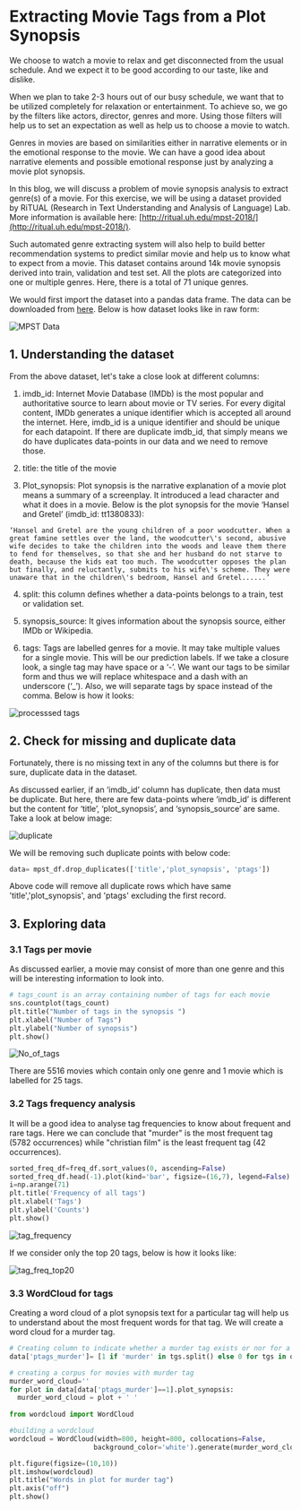 # Extracting Movie Tags from a Plot Synopsis
We choose to watch a movie to relax and get disconnected from the usual schedule. And we expect it to be good according to our taste, like and dislike. 

When we plan to take 2-3 hours out of our busy schedule, we want that to be utilized completely for relaxation or entertainment. To achieve so, we go by the filters like actors, director, genres and more. Using those filters will help us to set an expectation as well as help us to choose a movie to watch.

Genres in movies are based on similarities either in narrative elements or in the emotional response to the movie. We can have a good idea about narrative elements and possible emotional response just by analyzing a movie plot synopsis.

In this blog, we will discuss a problem of movie synopsis analysis to extract genre(s) of a movie. For this exercise, we will be using a dataset provided by RiTUAL (Research in Text Understanding and Analysis of Language) Lab. More information is available here: [http://ritual.uh.edu/mpst-2018/](http://ritual.uh.edu/mpst-2018/).

Such automated genre extracting system will also help to build better recommendation systems to predict similar movie and help us to know what to expect from a movie. This dataset contains around 14k movie synopsis derived into train, validation and test set. All the plots are categorized into one or multiple genres. Here, there is a total of 71 unique genres.

We would first import the dataset into a pandas data frame. The data can be downloaded from [here](https://www.kaggle.com/cryptexcode/mpst-movie-plot-synopses-with-tags). Below is how dataset looks like in raw form:

![MPST Data](https://raw.githubusercontent.com/anandborad/MPST/master/images/MPST%20data.png)

## 1. Understanding the dataset

From the above dataset, let's take a close look at different columns:

1. imdb_id: Internet Movie Database (IMDb) is the most popular and authoritative source to learn about movie or TV series. For every digital content, IMDb generates a unique identifier which is accepted all around the internet. Here, imdb_id is a unique identifier and should be unique for each datapoint. If there are duplicate imdb_id, that simply means we do have duplicates data-points in our data and we need to remove those.

2. title: the title of the movie
3. Plot_synopsis: Plot synopsis is the narrative explanation of a movie plot means a summary of a screenplay. It introduced a lead character and what it does in a movie. Below is the plot synopsis for the movie ‘Hansel and Gretel’ (imdb_id: tt1380833):

```
‘Hansel and Gretel are the young children of a poor woodcutter. When a great famine settles over the land, the woodcutter\'s second, abusive wife decides to take the children into the woods and leave them there to fend for themselves, so that she and her husband do not starve to death, because the kids eat too much. The woodcutter opposes the plan but finally, and reluctantly, submits to his wife\'s scheme. They were unaware that in the children\'s bedroom, Hansel and Gretel......’
```

4. split: this column defines whether a data-points belongs to a train, test or validation set.

5. synopsis_source: It gives information about the synopsis source, either IMDb or Wikipedia.

6. tags: Tags are labelled genres for a movie. It may take multiple values for a single movie. This will be our prediction labels.
If we take a closure look, a single tag may have space or a ‘-’. We want our tags to be similar form and thus we will replace whitespace and a dash with an underscore (‘_’). Also, we will separate tags by space instead of the comma. Below is how it looks:

![processsed tags](https://raw.githubusercontent.com/anandborad/MPST/master/images/2_MPST_ptags.png)

## 2. Check for missing and duplicate data

Fortunately, there is no missing text in any of the columns but there is for sure, duplicate data in the dataset. 

As discussed earlier, if an ‘imdb_id’ column has duplicate, then data must be duplicate. But here, there are few data-points where ‘imdb_id’ is different but the content for ‘title’, ‘plot_synopsis’, and ‘synopsis_source’ are same. Take a look at below image:

![duplicate](https://raw.githubusercontent.com/anandborad/MPST/master/images/3_MPST_duplicates.png)

We will be removing such duplicate points with below code:

```python
data= mpst_df.drop_duplicates(['title','plot_synopsis', 'ptags'])
```

Above code will remove all duplicate rows which have same 'title','plot_synopsis', and 'ptags' excluding the first record.

## 3. Exploring data

### 3.1 Tags per movie

As discussed earlier, a movie may consist of more than one genre and this will be interesting information to look into.

```python
# tags_count is an array containing number of tags for each movie
sns.countplot(tags_count)
plt.title("Number of tags in the synopsis ")
plt.xlabel("Number of Tags")
plt.ylabel("Number of synopsis")
plt.show()
```
![No_of_tags](https://raw.githubusercontent.com/anandborad/MPST/master/images/4_Tag_Analysis_no_of_tags.png)

There are 5516 movies which contain only one genre and 1 movie which is labelled for 25 tags.

### 3.2 Tags frequency analysis

It will be a good idea to analyse tag frequencies to know about frequent and rare tags. Here we can conclude that "murder" is the most frequent tag (5782 occurrences) while "christian film" is the least frequent tag (42 occurrences).
```python
sorted_freq_df=freq_df.sort_values(0, ascending=False)
sorted_freq_df.head(-1).plot(kind='bar', figsize=(16,7), legend=False)
i=np.arange(71)
plt.title('Frequency of all tags')
plt.xlabel('Tags')
plt.ylabel('Counts')
plt.show()
```
![tag_frequency](https://raw.githubusercontent.com/anandborad/MPST/master/images/5_Tag_Analysis_All.png)

If we consider only the top 20 tags, below is how it looks like:

![tag_freq_top20](https://raw.githubusercontent.com/anandborad/MPST/master/images/6_Tag_Analysis_20.png)

### 3.3 WordCloud for tags

Creating a word cloud of a plot synopsis text for a particular tag will help us to understand about the most frequent words for that tag. We will create a word cloud for a murder tag.

```python
# Creating column to indicate whether a murder tag exists or nor for a movie
data['ptags_murder']= [1 if 'murder' in tgs.split() else 0 for tgs in data.ptags]

# creating a corpus for movies with murder tag
murder_word_cloud=''
for plot in data[data['ptags_murder']==1].plot_synopsis:
  murder_word_cloud = plot + ' '
  
from wordcloud import WordCloud

#building a wordcloud
wordcloud = WordCloud(width=800, height=800, collocations=False, 
                     background_color='white').generate(murder_word_cloud)

plt.figure(figsize=(10,10))
plt.imshow(wordcloud)
plt.title("Words in plot for murder tag")
plt.axis("off")
plt.show()
```
